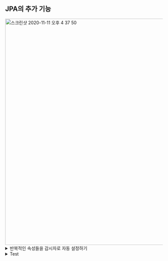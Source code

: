 ## JPA의 추가 기능
<img width="724" alt="스크린샷 2020-11-11 오후 4 37 50" src="https://user-images.githubusercontent.com/30459523/98783037-3e7dc680-243c-11eb-9114-c57cea217694.png">

<details>
<summary>반복적인 속성들을 감시자로 자동 설정하기</summary>
<div markdown="1"> 

1. Config 설정
- config package 생성

    <img width="259" alt="스크린샷 2020-11-11 오후 4 40 45" src="https://user-images.githubusercontent.com/30459523/98783274-a7fdd500-243c-11eb-8b4f-4e17e74da3dc.png">

- JpaConfig.java 파일 생성
- **@Configuration** annotation 추가
    - 설정 파일에 대한 내용이 들어간다는 것을 의미
- **@EnableJpaAuditing** annotation 추가
    - JPA에 대해 감시를 활성화 시키는 것을 의미

2. Component 설정

- component package 생성

<img width="255" alt="스크린샷 2020-11-11 오후 4 40 53" src="https://user-images.githubusercontent.com/30459523/98783280-ab915c00-243c-11eb-9ea8-6fa23608d8ee.png">

- **@Component** annotation 추가
- AuditorAware implements하기

```java
@Component
public class LoginUserAuditorAware implements AuditorAware<String> {

    @Override
    public Optional<String> getCurrentAuditor() {
        return Optional.of("AdminServer");
    }
}
```

3. Entity의 각 attribute에 Annotation 달기
- createdAt: **@CreatedDate**
- createdBy: **@CreatedBy**
- updatedAt: **@LastModifiedDate**
- updatedBy에 **@LastModifiedBy**

ex) AdminUser.java

```java
@CreatedDate
private LocalDateTime createdAt;

@CreatedBy
private String createdBy;
    
@LastModifiedDate
private LocalDateTime updatedAt;

@LastModifiedBy
private String updatedBy;
```

4. Entity 상단에 Annotation 달기
- **@EntityListeners**(AuditingEntityListener.class)

ex) AdminUser.java

```java
@EntityListeners(AuditingEntityListener.class)
public class AdminUser {
...
```

</div>
</details>


<details>
<summary>Test</summary>
<div markdown="1"> 

- AdminUserRepositoryTest.java
    - create 메서드에서 createdAt, createdBy 주석 처리 후 실행
    - Create하는 동시에 account를 update 시켜 확인

```java
// adminUser.setCreatedAt(LocalDateTime.now());
// adminUser.setCreatedBy("AdminServer");
...
newAdminUser.setAccount("CHANGE");
adminUserRepository.save(adminUser);
```

- DB에 현재 생성하고 수정한 시간으로 들어가는 것 확인하기

</div>
</details>
